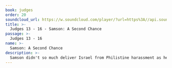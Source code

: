 ```yaml
---
book: judges
order: 20
soundcloud_url: https://w.soundcloud.com/player/?url=https%3A//api.soundcloud.com/tracks/
title: >-
  Judges 13 - 16 - Samson: A Second Chance
passage: >-
  Judges 13 - 16
name: >-
  Samson: A Second Chance
description: >-
  Samson didn't so much deliver Israel from Philistine harassment as he did check Philistia from doing all she would have. The interesting thing about Samson was his personal failures and the opportunity for a second chance.
---
```


